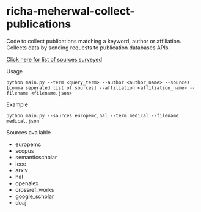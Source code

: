# richa-meherwal-collect-publications
Code to collect publications matching a keyword, author or affiliation. Collects data by sending requests to publication databases APIs.

[Click here for list of sources surveyed](https://docs.google.com/spreadsheets/d/18v4DyHw-1LIWCnyu05NFzqGjirpl0nutvFSXWB4xwzw/edit#gid=1627084748)

Usage

```
python main.py --term <query_term> --author <author_name> --sources [comma seperated list of sources] --affiliation <affiliation_name> --filename <filename.json>
```

Example


```
python main.py --sources europemc,hal --term medical --filename medical.json
```
Sources available

- europemc
- scopus
- semanticscholar
- ieee
- arxiv
- hal
- openalex
- crossref_works
- google_scholar
- doaj
